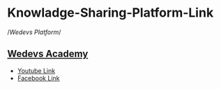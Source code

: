 # Knowladge-Sharing-Platform-Link
  []()
  /*Wedevs Platform*/
    <h2>[Wedevs  Academy](https://www.facebook.com/groups/wedevs.academy) </h2>
        <ul>
            <li> <a href="https://www.youtube.com/channel/UChJemyjsuFzs32ICOOgn5GA" target="_blank">  Youtube Link </a></li> 
            <li> <a href="https://www.facebook.com/groups/wedevs.academy" target="_blank">  Facebook Link </a></li> 
         </ul>
